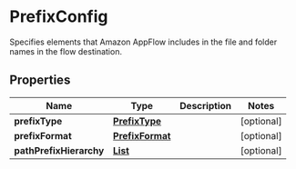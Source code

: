 

# PrefixConfig

Specifies elements that Amazon AppFlow includes in the file and folder names in the flow destination.

## Properties

| Name | Type | Description | Notes |
|------------ | ------------- | ------------- | -------------|
|**prefixType** | [**PrefixType**](PrefixType.md) |  |  [optional] |
|**prefixFormat** | [**PrefixFormat**](PrefixFormat.md) |  |  [optional] |
|**pathPrefixHierarchy** | [**List**](List.md) |  |  [optional] |



